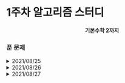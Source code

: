 # 1주차 알고리즘 스터디

<div align = center>
<b>기본수학 2까지</b>
</div>

### 푼 문제


<details>
<summary>2021/08/25</summary>
<div markdown = "1">
  
  - [2312]수 복원하기 - Silver 2 : [문제](https://www.acmicpc.net/problem/2312) / [풀이](https://github.com/firemancha/Algorithm/tree/main/Baekjoon/Math/%5B2312%5D%EC%88%98%20%EB%B3%B5%EC%9B%90%ED%95%98%EA%B8%B0)

  - [2960]에라토스테네스의 체 - Silver 4 : [문제](https://www.acmicpc.net/problem/2960) / [풀이](https://github.com/firemancha/Algorithm/tree/main/Baekjoon/Math/%5B2960%5D%EC%97%90%EB%9D%BC%ED%86%A0%EC%8A%A4%ED%85%8C%EB%84%A4%EC%8A%A4%EC%9D%98%20%EC%B2%B4)

  - [6558]골든바흐의 추측 - Silver 5 : [문제](https://www.acmicpc.net/problem/6588) / [풀이](https://github.com/firemancha/Algorithm/tree/main/Baekjoon/Math/%5B6588%5D%EA%B3%A8%EB%93%A0%EB%B0%94%ED%9D%90%EC%9D%98%20%EC%B6%94%EC%B8%A1)

  - [17103]골든바흐 파티션 - Silver 2 : [문제](https://www.acmicpc.net/problem/17103) / [풀이](https://github.com/firemancha/Algorithm/tree/main/Baekjoon/Math/%5B17103%5D%EA%B3%A8%EB%93%9C%EB%B0%94%ED%9D%90%20%ED%8C%8C%ED%8B%B0%EC%85%98)

</div>
</details>

<details>
<summary>2021/08/26</summary>
<div markdown = "1">
  
  - [10953]A+B - 6 - Bronze 2 : [문제](https://www.acmicpc.net/problem/10953) / [풀이](https://github.com/firemancha/Algorithm/tree/main/Baekjoon/Math/%5B10953%5DA%2BB%20-%206)

  - [15740]A+B - 9 - Bronze 5 : [문제](https://www.acmicpc.net/problem/15740) / [풀이](https://github.com/firemancha/Algorithm/tree/main/Baekjoon/Math/%5B15740%5DA%2BB%20-%209)

  - [15792]A/B - 2 - Bronze 3 : [문제](https://www.acmicpc.net/problem/15792) / [풀이](https://github.com/firemancha/Algorithm/tree/main/Baekjoon/Math/%5B15792%5DA%C3%B7B%20-%202)

</div>
</details>

<details>
<summary>2021/08/27</summary>
<div markdown = "1">
  
  - [1747]소수&팰린드롬 - Gold 5 : [문제](https://www.acmicpc.net/problem/1747) / [풀이](https://github.com/firemancha/Algorithm/tree/main/Baekjoon/Math/%5B1747%5D%EC%86%8C%EC%88%98%26%ED%8C%B0%EB%A6%B0%EB%93%9C%EB%A1%AC)

  - [3896]소수 사이 수열 - Silver 1 : [문제](https://www.acmicpc.net/problem/3896) / [풀이](https://github.com/firemancha/Algorithm/tree/main/Baekjoon/Math/%5B3896%5D%EC%86%8C%EC%88%98%20%EC%82%AC%EC%9D%B4%20%EC%88%98%EC%97%B4)

  - [15965]K번째 소수 - Silver 2 : [문제](https://www.acmicpc.net/problem/15965) / [풀이](https://github.com/firemancha/Algorithm/tree/main/Baekjoon/Math/%5B15965%5DK%EB%B2%88%EC%A7%B8%20%EC%86%8C%EC%88%98)

</div>
</details>
